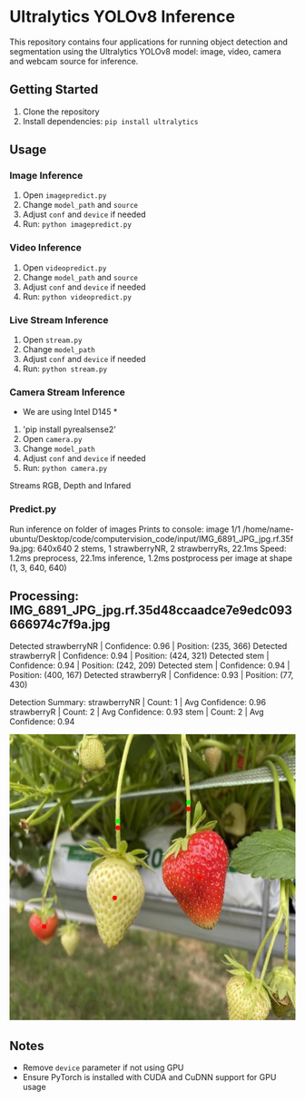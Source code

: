 # Ultralytics YOLOv8 Inference

This repository contains four applications for running object detection and segmentation using the Ultralytics YOLOv8 model: image, video, camera and webcam source for inference.

## Getting Started

1. Clone the repository
2. Install dependencies: `pip install ultralytics`

## Usage

### Image Inference

1. Open `imagepredict.py`
2. Change `model_path` and `source`
3. Adjust `conf` and `device` if needed
4. Run: `python imagepredict.py`

### Video Inference

1. Open `videopredict.py`
2. Change `model_path` and `source`
3. Adjust `conf` and `device` if needed
4. Run: `python videopredict.py`

### Live Stream Inference

1. Open `stream.py`
2. Change `model_path`
3. Adjust `conf` and `device` if needed
4. Run: `python stream.py`

### Camera Stream Inference
* We are using Intel D145 *
1. 'pip install pyrealsense2'
2. Open `camera.py`
3. Change `model_path`
4. Adjust `conf` and `device` if needed
5. Run: `python camera.py`

Streams RGB, Depth and Infared


### Predict.py
Run inference on folder of images
Prints to console:
image 1/1 /home/name-ubuntu/Desktop/code/computervision_code/input/IMG_6891_JPG_jpg.rf.35f9a.jpg: 640x640 2 stems, 1 strawberryNR, 2 strawberryRs, 22.1ms
Speed: 1.2ms preprocess, 22.1ms inference, 1.2ms postprocess per image at shape (1, 3, 640, 640)

Processing: IMG_6891_JPG_jpg.rf.35d48ccaadce7e9edc093666974c7f9a.jpg
--------------------------------------------------
Detected strawberryNR | Confidence: 0.96 | Position: (235, 366)
Detected strawberryR  | Confidence: 0.94 | Position: (424, 321)
Detected stem         | Confidence: 0.94 | Position: (242, 209)
Detected stem         | Confidence: 0.94 | Position: (400, 167)
Detected strawberryR  | Confidence: 0.93 | Position: (77, 430)

Detection Summary:
strawberryNR | Count:  1 | Avg Confidence: 0.96
strawberryR  | Count:  2 | Avg Confidence: 0.93
stem         | Count:  2 | Avg Confidence: 0.94

![Alt text](IMG241.jpg)




## Notes

- Remove `device` parameter if not using GPU
- Ensure PyTorch is installed with CUDA and CuDNN support for GPU usage
